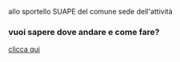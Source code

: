  allo sportello SUAPE del comune sede dell'attività
<br/>
### vuoi sapere dove andare e come fare?
[clicca qui ][7aeb75a5]

  [7aeb75a5]: https://lucamariani.github.io/accesso-unico/map/sportelli_suape/ "Sportelli comunali SUAPE"
